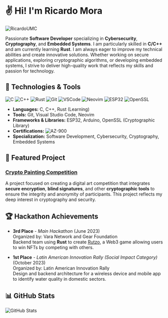 # ✌️ Hi! I'm **Ricardo Mora**

<p align="left"> <img src="https://komarev.com/ghpvc/?username=RicardoUMC&label=Views&color=0e75b6&style=flat" alt="RicardoUMC" /> </p>

Passionate **Software Developer** specializing in **Cybersecurity**, **Cryptography**, and **Embedded Systems**. I am particularly skilled in **C/C++** and am currently learning **Rust**. I am always eager to improve my technical abilities and create innovative solutions. Whether working on secure applications, exploring cryptographic algorithms, or developing embedded systems, I strive to deliver high-quality work that reflects my skills and passion for technology.

## 🔧 Technologies & Tools

<p align="left">
  <img src="https://img.shields.io/badge/Language-C-00599C?style=flat&logo=c&logoColor=white" alt="C" />
  <img src="https://img.shields.io/badge/Language-C%2B%2B-00599C?style=flat&logo=c%2B%2B&logoColor=white" alt="C++" />
  <img src="https://img.shields.io/badge/Language-Rust-000000?style=flat&logo=rust&logoColor=white" alt="Rust" />
  <img src="https://img.shields.io/badge/Tool-Git-F05032?style=flat&logo=git&logoColor=white" alt="Git" />
  <img src="https://img.shields.io/badge/Tool-Visual%20Studio%20Code-007ACC?style=flat&logo=visualstudiocode&logoColor=white" alt="VSCode" />
  <img src="https://img.shields.io/badge/Tool-Neovim-57A143?style=flat&logo=neovim&logoColor=white" alt="Neovim" />
  <img src="https://img.shields.io/badge/Framework-ESP32-003B57?style=flat&logo=espressif&logoColor=white" alt="ESP32" />
  <img src="https://img.shields.io/badge/Library-OpenSSL-FF5C39?style=flat&logo=openssl&logoColor=white" alt="OpenSSL" />
</p>

- **Languages:** C, C++, Rust (Learning)
- **Tools:** Git, Visual Studio Code, Neovim
- **Frameworks & Libraries:** ESP32, Arduino, OpenSSL (Cryptographic Library)
- **Certifications:** ![AZ-900](https://img.shields.io/badge/Certification-AZ--900-blue?style=flat&logo=microsoft)
- **Specialization:** Software Development, Cybersecurity, Cryptography, Embedded Systems

## 🌟 Featured Project

### [Crypto Painting Competition](https://github.com/RicardoUMC/Crypto-Painting-Competition)

A project focused on creating a digital art competition that integrates **secure encryption**, **blind signatures**, and other **cryptographic tools** to ensure the integrity and anonymity of participants. This project reflects my deep interest in cryptography and security.

## 🏆 Hackathon Achievements

- **3rd Place** - *Main Hackathon* (June 2023)  
  Organized by: Vara Network and Gear Foundation  
  Backend team using **Rust** to create [Rutzo](https://github.com/Rustizados/Rutzo), a Web3 game allowing users to win NFTs by competing with others.

- **1st Place** - *Latin American Innovation Rally (Social Impact Category)* (October 2023)  
  Organized by: Latin American Innovation Rally  
  Design and backend architecture for a wireless device and mobile app to identify water quality in domestic sectors.
  
## 📊 GitHub Stats

![GitHub Stats](https://github-readme-stats.vercel.app/api?username=RicardoUMC&show_icons=true&hide_title=true&count_private=true&theme=radical)
